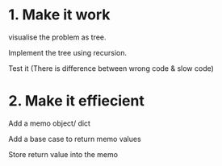 # 1. Make it work

visualise the problem as tree.

Implement the tree using recursion.

Test it (There is difference between wrong code & slow code)

# 2. Make it effiecient

Add a memo object/ dict

Add a base case to return memo values

Store return value into the memo